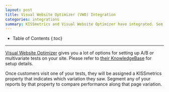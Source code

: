 ```yaml
---
layout: post
title: Visual Website Optimizer (VWO) Integration
categories: integrations
summary: KISSmetrics and Visual Website Optimizer have integrated. See how to use both products with each other.
---
```

* Table of Contents
{:toc}
* * *

[Visual Website Optimizer][1] gives you a lot of options for setting up A/B or multivariate tests on your site. Please refer to [their KnowledgeBase][2] for setup details.

Once customers visit one of your tests, they will be assigned a KISSmetrics property that indicates which variation they saw. Segment any of your reports by that property to compare performance along that page variation.

[1]: http://visualwebsiteoptimizer.com/
[2]: http://visualwebsiteoptimizer.com/knowledge/integration-of-vwo-with-kissmetrics/